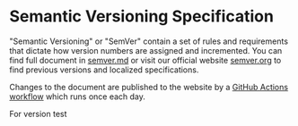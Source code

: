 # Semantic Versioning Specification

"Semantic Versioning" or "SemVer" contain a set of rules and requirements that dictate how version numbers are assigned and incremented. You can find full document in [semver.md](./semver.md) or visit our official website [semver.org](https://semver.org) to find previous versions and localized specifications.

Changes to the document are published to the website by a [GitHub Actions workflow](https://github.com/semver/semver.org/blob/gh-pages/.github/workflows/sync.yml) which runs once each day.

For version test
